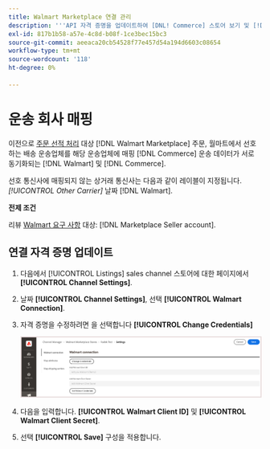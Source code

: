 ```yaml
---
title: Walmart Marketplace 연결 관리
description: '''API 자격 증명을 업데이트하여 [DNL! Commerce] 스토어 보기 및 [!DNL Walmart Marketplace]. The connection is required to connect [!DNL Commerce] 제품 목록 작성 및 재고, 가격, 주문 및 다음 기간 동안의 배송 데이터 동기화 [!DNL Commerce] 월마트도요'
exl-id: 817b1b58-a57e-4c8d-b08f-1ce3bec15bc3
source-git-commit: aeeaca20cb54528f77e457d54a194d6603c08654
workflow-type: tm+mt
source-wordcount: '118'
ht-degree: 0%

---
```


# 운송 회사 매핑

이전으로 [주문 선적 처리](process-orders.md#ship-an-order) 대상 [!DNL Walmart Marketplace] 주문, 월마트에서 선호하는 배송 운송업체를 해당 운송업체에 매핑 [!DNL Commerce] 운송 데이터가 서로 동기화되는 [!DNL Walmart] 및 [!DNL Commerce].

선호 통신사에 매핑되지 않는 상거래 통신사는 다음과 같이 레이블이 지정됩니다. *[!UICONTROL Other Carrier]* 날짜 [!DNL Walmart].

**전제 조건**

리뷰 [Walmart 요구 사항](walmart-requirements.md) 대상: [!DNL Marketplace Seller account].

## 연결 자격 증명 업데이트

1. 다음에서 [!UICONTROL Listings] sales channel 스토어에 대한 페이지에서 **[!UICONTROL Channel Settings]**.

1. 날짜 **[!UICONTROL Channel Settings]**, 선택 **[!UICONTROL Walmart Connection]**.

1. 자격 증명을 수정하려면 을 선택합니다 **[!UICONTROL Change Credentials]**

   ![연결을 승인하도록 Walmart API 자격 증명 업데이트](assets/update-connection-credentials.png)

1. 다음을 입력합니다. **[!UICONTROL Walmart Client ID]** 및 **[!UICONTROL Walmart Client Secret]**.

1. 선택 **[!UICONTROL Save]** 구성을 적용합니다.
